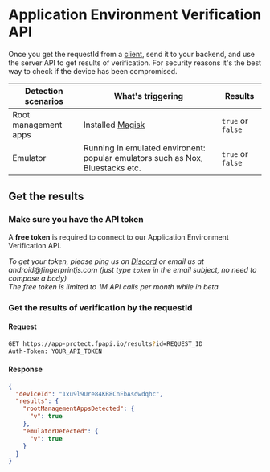 # Application Environment Verification API

Once you get the requestId from a [client](client_api.md), send it to your backend, and use the server API to get results of verification.
For security reasons it's the best way to check if the device has been compromised. 

| **Detection scenarios** | **What's triggering**                                                          | **Results**       |
|-------------------------|--------------------------------------------------------------------------------|-------------------|
| Root management apps    | Installed [Magisk](https://github.com/topjohnwu/Magisk)                                                               | `true` or `false` |
| Emulator                | Running in emulated environent: popular emulators such as Nox, Bluestacks etc. | `true` or `false` |

## Get the results

### Make sure you have the API token 

A **free token** is required to connect to our Application Environment Verification API.

_To get your token, please ping us on [Discord](https://discord.com/invite/P6Ya76HkbF) or email us at android@fingerprintjs.com_
_(just type `token` in the email subject, no need to compose a body)_
<br/>
_The free token is limited to 1M API calls per month while in beta._

### Get the results of verification by the requestId

#### Request
```sh
GET https://app-protect.fpapi.io/results?id=REQUEST_ID
Auth-Token: YOUR_API_TOKEN
```

#### Response
```json
{
  "deviceId": "1xu9l9Ure84KB8CnEbAsdwdqhc",
  "results": {
    "rootManagementAppsDetected": {
      "v": true
    },
    "emulatorDetected": {
      "v": true
    }
  }
}
```
